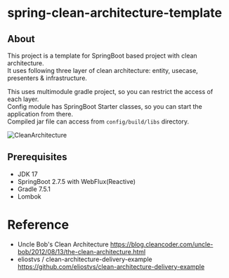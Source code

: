 # spring-clean-architecture-template
## About
This project is a template for SpringBoot based project with clean architecture.  
It uses following three layer of clean architecture: entity, usecase, presenters & infrastructure.  

This uses multimodule gradle project, so you can restrict the access of each layer.  
Config module has SpringBoot Starter classes, so you can start the application from there.  
Compiled jar file can access from `config/build/libs` directory.


![CleanArchitecture](https://blog.cleancoder.com/uncle-bob/images/2012-08-13-the-clean-architecture/CleanArchitecture.jpg)

## Prerequisites

* JDK 17
* SpringBoot 2.7.5 with WebFlux(Reactive)
* Gradle 7.5.1
* Lombok

# Reference
* Uncle Bob's Clean Architecture <https://blog.cleancoder.com/uncle-bob/2012/08/13/the-clean-architecture.html>
* eliostvs / clean-architecture-delivery-example <https://github.com/eliostvs/clean-architecture-delivery-example>
